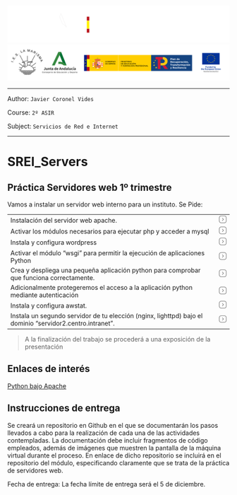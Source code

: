 ![](/.resGen/_bannerD.png#gh-dark-mode-only)
![](/.resGen/_bannerL.png#gh-light-mode-only)

---

Author: `Javier Coronel Vides`

Course: `2º ASIR`

Subject: `Servicios de Red e Internet`

---

# SREI_Servers

## Práctica Servidores web 1º trimestre 

Vamos a instalar un servidor web interno para un instituto. Se Pide:

|||
|--|--|
| Instalación del servidor web apache. | [<img src="/.resGen/_arrow.svg" width="30">](md/1.md) |
| Activar los módulos necesarios para ejecutar php y acceder a mysql | [<img src="/.resGen/_arrow.svg" width="30">](md/2.md) |
| Instala y configura wordpress | [<img src="/.resGen/_arrow.svg" width="30">](md/3.md) |
| Activar el módulo “wsgi” para permitir la ejecución de aplicaciones Python | [<img src="/.resGen/_arrow.svg" width="30">](md/4.md) |
| Crea y despliega una pequeña aplicación python para comprobar que funciona correctamente. | [<img src="/.resGen/_arrow.svg" width="30">](md/5.md) |
| Adicionalmente protegeremos el acceso a la aplicación python mediante autenticación | [<img src="/.resGen/_arrow.svg" width="30">](md/6.md) |
| Instala y configura awstat. | [<img src="/.resGen/_arrow.svg" width="30">](md/7.md) |
| Instala un segundo servidor de tu elección (nginx, lighttpd) bajo el dominio “servidor2.centro.intranet”. | [<img src="/.resGen/_arrow.svg" width="30">](md/8.md) |

> A la finalización del trabajo se procederá a una exposición de la presentación

## Enlaces de interés

[Python bajo Apache](https://uniwebsidad.com/libros/python/capitulo-13/python-bajo-apache)


## Instrucciones de entrega
Se creará un repositorio en Github en el que se documentarán los pasos llevados a cabo para la realización de cada una de las actividades contempladas. La documentación debe incluir fragmentos de código empleados, además de imágenes que muestren la pantalla de la máquina virtual durante el proceso.
En enlace de dicho repositorio se incluirá en el repositorio del módulo, especificando claramente que se trata de la práctica de servidores web.

Fecha de entrega: La fecha límite de entrega será el 5 de diciembre.
